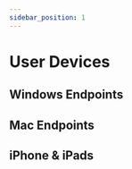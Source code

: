 ```yaml
---
sidebar_position: 1
---
```


# User Devices

## Windows Endpoints

## Mac Endpoints

## iPhone & iPads






